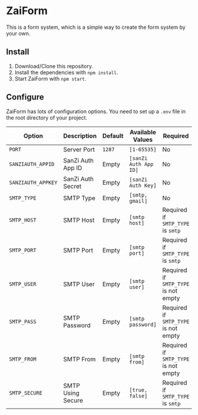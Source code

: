 # ZaiForm
This is a form system, which is a simple way to create the form system by your own.

## Install

 1. Download/Clone this repository.
 2. Install the dependencies with `npm install`.
 3. Start ZaiForm with `npm start`.

## Configure
ZaiForm has lots of configuration options. You need to set up a `.env` file in the root directory of your project.

Option             | Description             | Default              | Available Values       | Required
------------------ | ----------------------- | -------------------- | ---------------------- | --------------
`PORT`             | Server Port             | `1287`               | `[1-65535]`            | No
`SANZIAUTH_APPID`  | SanZi Auth App ID       | Empty                | `[sanZi Auth App ID]`  | No
`SANZIAUTH_APPKEY` | SanZi Auth Secret       | Empty                | `[sanZi Auth Key]`     | No
`SMTP_TYPE`        | SMTP Type               | Empty                | `[smtp, gmail]`        | No
`SMTP_HOST`        | SMTP Host               | Empty                | `[smtp host]`          | Required if `SMTP_TYPE` is `smtp`
`SMTP_PORT`        | SMTP Port               | Empty                | `[smtp port]`          | Required if `SMTP_TYPE` is `smtp`
`SMTP_USER`        | SMTP User               | Empty                | `[smtp user]`          | Required if `SMTP_TYPE` is not empty
`SMTP_PASS`        | SMTP Password           | Empty                | `[smtp password]`      | Required if `SMTP_TYPE` is not empty
`SMTP_FROM`        | SMTP From               | Empty                | `[smtp from]`          | Required if `SMTP_TYPE` is not empty
`SMTP_SECURE`      | SMTP Using Secure       | Empty                | `[true, false]`        | Required if `SMTP_TYPE` is `smtp`